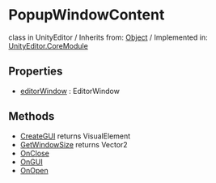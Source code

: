 # PopupWindowContent
class in UnityEditor
 / Inherits from: <a href="https://docs.unity3d.com/6000.2/Documentation/ScriptReference/Object.html">Object</a> / Implemented in: <a href="https://docs.unity3d.com/6000.2/Documentation/ScriptReference/UnityEditor.CoreModule.html">UnityEditor.CoreModule</a>

## Properties
- <a href="https://docs.unity3d.com/6000.2/Documentation/ScriptReference/PopupWindowContent-editorWindow.html">editorWindow</a> : EditorWindow

## Methods
- <a href="https://docs.unity3d.com/6000.2/Documentation/ScriptReference/PopupWindowContent.CreateGUI.html">CreateGUI</a> returns VisualElement
- <a href="https://docs.unity3d.com/6000.2/Documentation/ScriptReference/PopupWindowContent.GetWindowSize.html">GetWindowSize</a> returns Vector2
- <a href="https://docs.unity3d.com/6000.2/Documentation/ScriptReference/PopupWindowContent.OnClose.html">OnClose</a>
- <a href="https://docs.unity3d.com/6000.2/Documentation/ScriptReference/PopupWindowContent.OnGUI.html">OnGUI</a>
- <a href="https://docs.unity3d.com/6000.2/Documentation/ScriptReference/PopupWindowContent.OnOpen.html">OnOpen</a>
